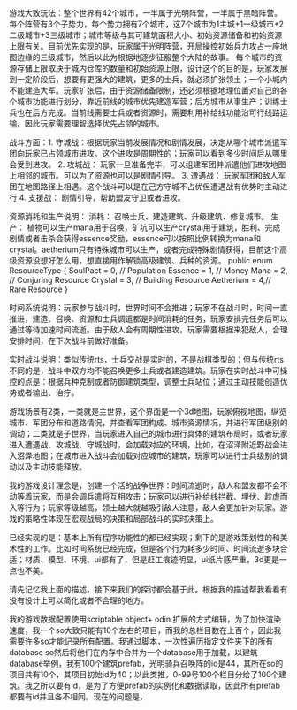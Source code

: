 游戏大致玩法：整个世界有42个城市，一半属于光明阵营，一半属于黑暗阵营。每个阵营有3个子势力，每个势力拥有7个城市，这7个城市为1主城+1一级城市+2二级城市+3三级城市；城市等级与其可建筑面积大小、初始资源储备和初始资源上限有关。目前优先实现的是，玩家属于光明阵营，开局操控初始兵力攻占一座地图边缘的三级城市，然后以此为根据地逐步征服整个大陆的故事。
每个城市的资源存储上限取决于城内仓库的数量和初始资源上限，设计这个的目的是，玩家发展到一定阶段后，想要有更强大的建筑，更多的士兵，就必须扩张领土；一个小城内不能建造大军。玩家扩张后，由于资源储备限制，还必须根据地理位置对自己的各个城市功能进行划分，靠近前线的城市优先建造军营；后方城市从事生产；训练士兵也在后方完成。当前线需要士兵或者资源时，需要利用补给线功能沿可行线路运输。因此玩家需要理智选择优先占领的城市。

战斗方面：1. 守城战：根据玩家当前发展情况和剧情发展，决定从哪个城市派遣军团向玩家已占领城市进攻。这个进攻是周期性的；玩家可以看到多少时间后从哪里会受到进攻。
2. 攻城战： 玩家一旦准备完毕，可以组建军团并派遣他们进攻地图上相邻的城市。可以为了资源也可以是剧情引导。
3. 遭遇战： 玩家军团和敌人军团在地图路径上相遇。这个战斗可以是在己方守城不占优但遭遇战有优势时主动进行
4. 支援战： 剧情引导，帮助盟友守卫或者进攻。

资源消耗和生产说明：
消耗： 召唤士兵、建造建筑、升级建筑、修复城市。
生产： 植物可以生产mana用于召唤，矿坑可以生产crystal用于建筑，胜利、完成剧情或者击杀会获得essence奖励，essence可以按照比例转换为mana和crystal。aetherium只有特殊城市可以生产，或者完成特殊剧情获得，目前这个高级资源没想好怎么用，想直接用作解锁高级建筑、兵种的资源。
public enum ResourceType
    {
        SoulPact = 0, // Population
        Essence = 1,  // Money
        Mana = 2,     // Conjuring Resource
        Crystal = 3,  // Building Resource
        Aetherium = 4,// Rare Resource
    }

时间系统说明：玩家参与战斗时，世界时间不会推进；玩家不在战斗时，时间一直推进，建造、召唤、资源和士兵调遣都是时间消耗的任务，玩家安排完任务后可以通过等待加速时间流逝。由于敌人会有周期性进攻，玩家需要根据来犯敌人，合理安排时间，在下次战斗前做好准备。

实时战斗说明：类似传统rts，士兵交战是实时的，不是战棋类型的；但与传统rts不同的是，战斗中双方均不能召唤更多士兵或者建造建筑。玩家在实时战斗中可操控的点是：根据兵种克制或者防御建筑类型，调整士兵站位；通过主动技能创造优势或者输出、治疗。

游戏场景有2类，一类就是主世界，这个界面是一个3d地图，玩家俯视地图，纵览城市、军团分布和道路情况，并查看军团构成、城市资源情况，并进行军团级别的调动；二类就是子世界，当玩家进入自己的城市进行具体的建筑布局时，或者玩家进入遭遇战、攻城战、守城战时，会加载对应的环境，比如，在沼泽附近野战会进入沼泽地图；在城市进入战斗会加载对应城市的建筑，玩家可以进行士兵级别的调动以及主动技能释放。

我的游戏设计理念是，创建一个活的战争世界：时间流逝时，敌人和盟友都不会不动等着玩家，而是会调兵遣将互相攻击；玩家可以进行补给线拦截、埋伏、趁虚而入等行为；玩家等级越高，领土越大就越吸引敌人注意，敌人会更加针对玩家。游戏的策略性体现在宏观战局的决策和局部战斗的实时决策上。

已经实现的是：基本上所有程序功能性的都已经实现；剩下的是游戏策划性的和美术性的工作。比如时间系统已经完成，但是各个行为耗多少时间、时间流逝多块合适；材质、模型、环境、ui都有了，但是赶工痕迹明显，ui纸片感严重，3d更是一点也不美。

请先记忆我上面的描述，接下来我们的探讨都会基于此。根据我的描述帮我看看有没有设计上可以简化或者不合理的地方。





我的游戏数据配置使用scriptable object+ odin 扩展的方式编辑，为了加快渲染速度，我一个so大致只能有10个左右的项目，而我的总栏目数在上百个，因此我需要许多so才能记录所有配置。我通过脚本，一次性遍历指定文件夹下的所有database so然后将他们在内存中合并为一个database用于加载，以建筑database举例，我有100个建筑prefab，光明骑兵召唤阵的id是44，其所在so的项目共有10个，其项目初始id为40；以此类推，0-99号100个栏目分给了100个建筑。我之所以要有id，是为了方便prefab的实例化和数据读取，因此所有prefab都要有id并且各不相同。现在的问题是，